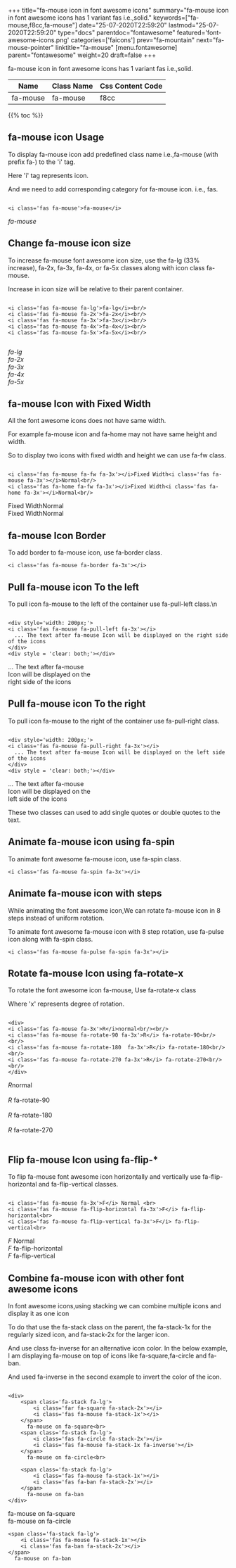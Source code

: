 +++
title="fa-mouse icon in font awesome icons"
summary="fa-mouse icon in font awesome icons has 1 variant fas i.e.,solid."
keywords=["fa-mouse,f8cc,fa-mouse"]
date="25-07-2020T22:59:20"
lastmod="25-07-2020T22:59:20"
type="docs"
parentdoc="fontawesome"
featured='font-awesome-icons.png'
categories=['faicons']
prev="fa-mountain"
next="fa-mouse-pointer"
linktitle="fa-mouse"
[menu.fontawesome]
parent="fontawesome"
weight=20
draft=false
+++


fa-mouse icon in font awesome icons has 1 variant fas i.e.,solid.

<div class='table-responsive'><table class='table'><thead><tr><th>Name</th><th>Class Name</th><th>Css Content Code</th></tr></thead><tbody><tr><td>fa-mouse</td><td>fa-mouse</td><td>f8cc</td></tr></tbody></table></div>


{{% toc %}}


## fa-mouse icon Usage

To display fa-mouse icon add predefined class name i.e.,fa-mouse (with prefix fa-) to the 'i' tag.

Here 'i' tag represents icon.

And we need to add corresponding category for fa-mouse icon. i.e., fas.


```

<i class='fas fa-mouse'>fa-mouse</i>
```

<i class='fas fa-mouse'>fa-mouse</i>




## Change fa-mouse icon size
To increase fa-mouse font awesome icon size, use the fa-lg (33% increase), fa-2x, fa-3x, fa-4x, or fa-5x classes along with icon class fa-mouse.

Increase in icon size will be relative to their parent container. 

```

<i class='fas fa-mouse fa-lg'>fa-lg</i><br/>
<i class='fas fa-mouse fa-2x'>fa-2x</i><br/>
<i class='fas fa-mouse fa-3x'>fa-3x</i><br/>
<i class='fas fa-mouse fa-4x'>fa-4x</i><br/>
<i class='fas fa-mouse fa-5x'>fa-5x</i><br/>
            
```

<i class='fas fa-mouse fa-lg'>fa-lg</i><br/>
<i class='fas fa-mouse fa-2x'>fa-2x</i><br/>
<i class='fas fa-mouse fa-3x'>fa-3x</i><br/>
<i class='fas fa-mouse fa-4x'>fa-4x</i><br/>
<i class='fas fa-mouse fa-5x'>fa-5x</i><br/>
            



## fa-mouse Icon with Fixed Width 

All the font awesome icons does not have same width.

For example fa-mouse icon and fa-home may not have same height and width.

So to display two icons with fixed width and height we can use fa-fw class.


```

<i class='fas fa-mouse fa-fw fa-3x'></i>Fixed Width<i class='fas fa-mouse fa-3x'></i>Normal<br/>
<i class='fas fa-home fa-fw fa-3x'></i>Fixed Width<i class='fas fa-home fa-3x'></i>Normal<br/>
```

<i class='fas fa-mouse fa-fw fa-3x'></i>Fixed Width<i class='fas fa-mouse fa-3x'></i>Normal<br/>
<i class='fas fa-home fa-fw fa-3x'></i>Fixed Width<i class='fas fa-home fa-3x'></i>Normal<br/>



## fa-mouse Icon Border 

To add border to fa-mouse icon, use fa-border class.


```
<i class='fas fa-mouse fa-border fa-3x'></i>

```
<i class='fas fa-mouse fa-border fa-3x'></i>





## Pull fa-mouse icon To the left

To pull icon fa-mouse to the left of the container use fa-pull-left class.\n

```

<div style='width: 200px;'>
<i class='fas fa-mouse fa-pull-left fa-3x'></i>
  ... The text after fa-mouse Icon will be displayed on the right side of the icons
</div>
<div style = 'clear: both;'></div>
```

<div style='width: 200px;'>
<i class='fas fa-mouse fa-pull-left fa-3x'></i>
  ... The text after fa-mouse Icon will be displayed on the right side of the icons
</div>
<div style = 'clear: both;'></div>




## Pull fa-mouse icon To the right
To pull icon fa-mouse to the right of the container use fa-pull-right class.

```

<div style='width: 200px;'>
<i class='fas fa-mouse fa-pull-right fa-3x'></i>
  ... The text after fa-mouse Icon will be displayed on the left side of the icons
</div>
<div style = 'clear: both;'></div>
```

<div style='width: 200px;'>
<i class='fas fa-mouse fa-pull-right fa-3x'></i>
  ... The text after fa-mouse Icon will be displayed on the left side of the icons
</div>
<div style = 'clear: both;'></div>

These two classes can used to add single quotes or double quotes to the text.


## Animate fa-mouse icon using fa-spin
To animate font awesome fa-mouse icon, use fa-spin class.

```
<i class='fas fa-mouse fa-spin fa-3x'></i>
```
<i class='fas fa-mouse fa-spin fa-3x'></i>




## Animate fa-mouse icon with steps
While animating the font awesome icon,We can rotate fa-mouse icon in 8 steps instead of uniform rotation.

To animate font awesome fa-mouse icon with 8 step rotation, use fa-pulse icon along with fa-spin class.


```
<i class='fas fa-mouse fa-pulse fa-spin fa-3x'></i>

```
<i class='fas fa-mouse fa-pulse fa-spin fa-3x'></i>





## Rotate fa-mouse Icon using fa-rotate-x
To rotate the font awesome icon fa-mouse, Use fa-rotate-x class

Where 'x' represents degree of rotation.


```

<div>
<i class='fas fa-mouse fa-3x'>R</i>normal<br/><br/>
<i class='fas fa-mouse fa-rotate-90 fa-3x'>R</i> fa-rotate-90<br/><br/> 
<i class='fas fa-mouse fa-rotate-180  fa-3x'>R</i> fa-rotate-180<br/><br/> 
<i class='fas fa-mouse fa-rotate-270 fa-3x'>R</i> fa-rotate-270<br/><br/>
</div>
```

<div>
<i class='fas fa-mouse fa-3x'>R</i>normal<br/><br/>
<i class='fas fa-mouse fa-rotate-90 fa-3x'>R</i> fa-rotate-90<br/><br/> 
<i class='fas fa-mouse fa-rotate-180  fa-3x'>R</i> fa-rotate-180<br/><br/> 
<i class='fas fa-mouse fa-rotate-270 fa-3x'>R</i> fa-rotate-270<br/><br/>
</div>




## Flip fa-mouse Icon using fa-flip-*
To flip fa-mouse font awesome icon horizontally and vertically use fa-flip-horizontal and fa-flip-vertical classes. 

```

<i class='fas fa-mouse fa-3x'>F</i> Normal <br>
<i class='fas fa-mouse fa-flip-horizontal fa-3x'>F</i> fa-flip-horizontal<br>
<i class='fas fa-mouse fa-flip-vertical fa-3x'>F</i> fa-flip-vertical<br>
```

<i class='fas fa-mouse fa-3x'>F</i> Normal <br>
<i class='fas fa-mouse fa-flip-horizontal fa-3x'>F</i> fa-flip-horizontal<br>
<i class='fas fa-mouse fa-flip-vertical fa-3x'>F</i> fa-flip-vertical<br>




## Combine fa-mouse icon with other font awesome icons
In font awesome icons,using stacking we can combine multiple icons and display it as one icon 

To do that use the fa-stack class on the parent, the fa-stack-1x for the regularly sized icon, and fa-stack-2x for the larger icon.

And use class fa-inverse for an alternative icon color. 
In the below example, I am displaying fa-mouse on top of icons like fa-square,fa-circle and fa-ban.

And used fa-inverse in the second example to invert the color of the icon.

```

<div>
    <span class='fa-stack fa-lg'>
        <i class='far fa-square fa-stack-2x'></i>
        <i class='fas fa-mouse fa-stack-1x'></i>
    </span>
      fa-mouse on fa-square<br>
    <span class='fa-stack fa-lg'>
        <i class='fas fa-circle fa-stack-2x'></i>
        <i class='fas fa-mouse fa-stack-1x fa-inverse'></i>
    </span>
      fa-mouse on fa-circle<br>

    <span class='fa-stack fa-lg'>
        <i class='fas fa-mouse fa-stack-1x'></i>
        <i class='fas fa-ban fa-stack-2x'></i>
    </span>
      fa-mouse on fa-ban
</div>
```

<div>
    <span class='fa-stack fa-lg'>
        <i class='far fa-square fa-stack-2x'></i>
        <i class='fas fa-mouse fa-stack-1x'></i>
    </span>
      fa-mouse on fa-square<br>
    <span class='fa-stack fa-lg'>
        <i class='fas fa-circle fa-stack-2x'></i>
        <i class='fas fa-mouse fa-stack-1x fa-inverse'></i>
    </span>
      fa-mouse on fa-circle<br>

    <span class='fa-stack fa-lg'>
        <i class='fas fa-mouse fa-stack-1x'></i>
        <i class='fas fa-ban fa-stack-2x'></i>
    </span>
      fa-mouse on fa-ban
</div>






